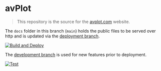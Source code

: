 # avPlot

> This repository is the source for the [avplot.com](https://avplot.com) website.

The `docs` folder in this branch (`main`) holds the public files to be served over http and is updated via the
[deployment branch](https://github.com/avplot/avplot.github.io/tree/deploy).

[![Build and Deploy](https://github.com/avplot/avplot.github.io/actions/workflows/deploy.yaml/badge.svg?branch=deploy)](https://github.com/avplot/avplot.github.io/actions/workflows/deploy.yaml)


The
[development branch](https://github.com/avplot/avplot.github.io/tree/develop)
is used for new features prior to deployment.

[![Test](https://github.com/avplot/avplot.github.io/actions/workflows/test.yaml/badge.svg?branch=develop)](https://github.com/avplot/avplot.github.io/actions/workflows/test.yaml)
